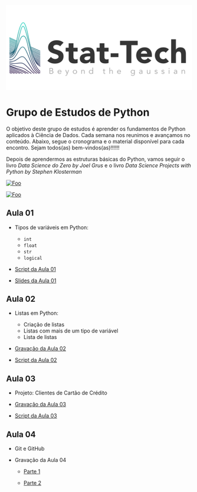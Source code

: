 ![](https://raw.githubusercontent.com/stat-techbr/introducao_a_estatistica_com_R/main/logo-stat-tech-color-horiz.png)
---

# Grupo de Estudos de Python

O objetivo deste grupo de estudos é aprender os fundamentos de Python aplicados à Ciência de Dados. Cada semana nos reunimos e avançamos no conteúdo. 
Abaixo, segue o cronograma e o material disponível para cada encontro. Sejam todos(as) bem-vindos(as)!!!!!! 

Depois de aprendermos as estruturas básicas do Python, vamos seguir o livro *Data Science do Zero by Joel Grus* e o livro *Data Science Projects with Python by Stephen Klosterman*





<a href="https://www.amazon.com.br/Data-Science-Do-Zero-Fundamentais/dp/8550811769/ref=asc_df_8550811769/?tag=googleshopp00-20&linkCode=df0&hvadid=379765802390&hvpos=&hvnetw=g&hvrand=6540627887310541772&hvpone=&hvptwo=&hvqmt=&hvdev=c&hvdvcmdl=&hvlocint=&hvlocphy=1001624&hvtargid=pla-1218777544780&psc=1" rel="some text">![Foo](https://images-na.ssl-images-amazon.com/images/I/51psvxQpAbS._SX353_BO1,204,203,200_.jpg)</a>


<a href="https://www.oreilly.com/library/view/data-science-projects/9781800564480/" rel="some text">![Foo](https://learning.oreilly.com/library/cover/9781800564480/250w/)</a>





## Aula 01

- Tipos de variáveis em Python:
  + `int`
  + `float`
  + `str`
  + `logical`

- [Script da Aula 01](https://github.com/edneide/grupo_de_estudo_python/blob/main/Aula%201.ipynb)
- [Slides da Aula 01](https://github.com/edneide/grupo_de_estudo_python/blob/main/001_tipos_de_variaveis.pdf)
  
  
  
## Aula 02

- Listas em Python:
  + Criação de listas
  + Listas com mais de um tipo de variável
  + Lista de listas

- [Gravação da Aula 02](
https://drive.google.com/file/d/1cF2OCmFnq700vUz6nOzzQnuUSj3w5lRC/view?usp=sharing)

- [Script da Aula 02](https://github.com/edneide/grupo_de_estudo_python/blob/main/Aula%202%20-%20Listas.ipynb)


## Aula 03

- Projeto: Clientes de Cartão de Crédito

- [Gravação da Aula 03](
https://drive.google.com/file/d/1KAGh6ycWcPpPE-fXzetvT56vye2y0QC5/view?usp=sharing)

- [Script da Aula 03](https://github.com/edneide/grupo_de_estudo_python/blob/main/Aula%2003.ipynb)

## Aula 04

- Git e GitHub

- Gravação da Aula 04
  + [Parte 1](
https://drive.google.com/file/d/1RUeqzc0u3GRLYh2Aq-PUr-RcvEMSnHMZ/view?usp=sharing)

  + [Parte 2](
https://drive.google.com/file/d/1LaW-PfkTz_skOZxAbhYBSHWL6MctgSYr/view?usp=sharing)
